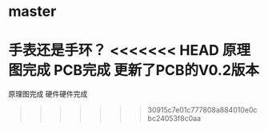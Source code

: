 # master
 手表还是手环？
<<<<<<< HEAD
 原理图完成
 PCB完成
 更新了PCB的V0.2版本
=======
原理图完成
硬件硬件完成
>>>>>>> 30915c7e01c777808a884010e0cbc24053f8c0aa
